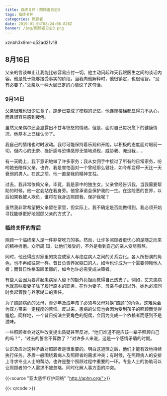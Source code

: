 ```yaml
---
title: 临终关怀：照顾者日志3
tags: 临终关怀
categories: 照顾者
date: 2019-01-04T08:24:08.828Z
banner: /img/照顾者日志3.png
---
```

xznbh3x9mr-q52ad21v18


## 8月16日
父亲的言谈举止让我能比较容易应付一切。他主动问起昨天我跟医生之间的谈话内容。他是处于能够接受事实的阶段。当我向他解释时，他很镇定，也很理智。“没有必要了。”父亲以一种大局已定的心情说了这句话。 

### 9月14日
父亲很难也很少进食了。跑步已变成了模糊的记忆，他连爬楼梯都显得力不从心，而且很容易感到疲倦。

虽然父亲偶尔还会显露出不甘与愤怒的情绪，但是，面对自己每况愈下的健康情况，他基本上已经认命了。

我自己的情绪也时时波动。我尽可能保持着乐观和开朗，以积极的态度面对眼前一切，但内心的无奈、挫折感与恐惧感却无情地涌现，威胁我、淹没我……

有一天晚上，我下意识地做了许多家务；我从女佣手中接过了所有的日常家务，吩咐她去陪伴父亲。也许，我是害怕面对一个曾经那么健壮，如今却变得一天比一天衰弱的男人。在这之前，他一直是我的精神支柱。

过去，我非常依赖父亲。毕竟，我是家中的独生女。父亲曾经告诉我，当我需要帮助的时候，他一定会站在我身旁。他曾承诺会保护我的一生。在这险恶的世界，以后如果我被人欺负，谁将在我身边照顾我、保护我呢？

虽然我非常希望把父亲留在家里，但实际上，我不确定是否能做得到。我必须开始寻找能够更好地照顾父亲的方式了。

### 临终关怀的背后

照顾一个临终亲人是一件非常吃力的事。然而，让许多照顾者更忧心的是随之而来的精神折磨。众所周 知，让他们难受的，不外是看到自己的亲人受尽煎熬。

同时，他还得应对家里的突变或家人与绝症病人之间的关系变化。各人所扮演的角色，也不再如往常一样。昔日负责养家糊口的人，如今也许成为一个需要仰赖他人者；而昔日性格温顺柔弱的，如今也许必需变成决策者。

有些人会因为要背起患病家人留下的额外负担而觉得自己透支了。例如，丈夫患病也就意味着妻子除了履行原本的职务，在作为妻子、母亲与媳妇以外，她也必须同时负起管教与养家糊口的责任。

为了照顾病危的父母，青少年及成年孩子必须与父母对换“照顾”的角色，这难免会为双方带来一定程度的苦恼。反过来，患病的父母也会因为受到孩子的照顾而觉得尴尬。同样地，一个昔日扮演主要角色的配偶，会因为变成一个依赖者而感到不是滋味。

一些照顾者会对这种改变提出质疑甚至反对。“他们难道不是应该一辈子照顾自己的吗？”，“过去的誓言不算数了？”对许多人来说，这是一个感情矛盾的时期。

认识及应对这种矛盾对照顾者是很重要的。明白这道理之后，他们才能有效地持续执行任务。矛盾一般围绕着病人及照顾者的需求冲突；有时候，在照顾病人的安排上寻求专业人士的帮助，也许是整个照顾过程中重要的一环。专业人士的协助可以让照顾者的个人需求不被忽略，同时化解人事方面的冲突。

{{<source "亚太慈怀疗护网络" "http://aphn.org/">}} 

{{< qrcode >}}
